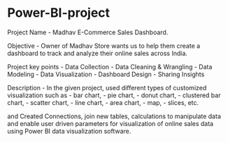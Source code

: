 # Power-BI-project

Project Name - Madhav E-Commerce Sales Dashboard.

Objective - Owner of Madhav Store wants us to help them create a dashboard to track and analyze their online sales across India.

Project key points - Data Collection
                   - Data Cleaning & Wrangling
                   - Data Modeling 
                   - Data Visualization
                   - Dashboard Design
                   - Sharing Insights
           
Description -
In the given project, used different types of customized visualization such as 
                   - bar chart, 
                   - pie chart, 
                   - donut chart, 
                   - clustered bar chart, 
                   - scatter chart, 
                   - line chart, 
                   - area chart,
                   - map, 
                   - slices, etc. 
                   
and Created Connections, join new tables, calculations to manipulate data and enable user driven parameters 
for visualization of online sales data using Power BI data visualization software.

           
          

                    
           
           
